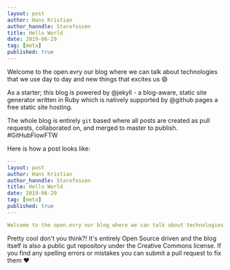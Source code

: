 ```yaml
---
layout: post
author: Hans Kristian
author_hanndle: Starefossen
title: Hello World
date: 2019-06-29
tag: [meta]
published: true
---
```


Welcome to the open.evry our blog where we can talk about technologies that we use day to day and new things that excites us 😄

As a starter; this blog is powered by @jekyll - a blog-aware, static site generator written in Ruby which is natively supported by @github pages a free static site hosting.

The whole blog is entirely `git` based where all posts are created as pull requests, collaborated on, and merged to master to publish. #GitHubFlowFTW

Here is how a post looks like:

```yaml
---
layout: post
author: Hans Kristian
author_hanndle: Starefossen
title: Hello World
date: 2019-06-29
tag: [meta]
published: true
---

Welcome to the open.evry our blog where we can talk about technologies that we use day to day and new things that excites us 😄
```

Pretty cool don't you think?! It's entirely Open Source driven and the blog itself is also a public gut repository under the Creative Commons license. If you find any spelling errors or mistakes you can submit a pull request to fix them ❤️